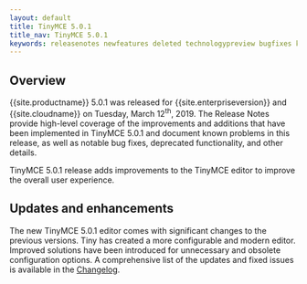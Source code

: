 ```yaml
---
layout: default
title: TinyMCE 5.0.1
title_nav: TinyMCE 5.0.1
keywords: releasenotes newfeatures deleted technologypreview bugfixes knownissues
---
```


## Overview

{{site.productname}} 5.0.1 was released for {{site.enterpriseversion}} and {{site.cloudname}} on Tuesday, March 12<sup>th</sup>, 2019. The Release Notes provide high-level coverage of the improvements and additions that have been implemented in TinyMCE 5.0.1 and document known problems in this release, as well as notable bug fixes, deprecated functionality, and other details.

TinyMCE 5.0.1 release adds improvements to the TinyMCE editor to improve the overall user experience.

## Updates and enhancements

The new TinyMCE 5.0.1 editor comes with significant changes to the previous versions. Tiny has created a more configurable and modern editor. Improved solutions have been introduced for unnecessary and obsolete configuration options. A comprehensive list of the updates and fixed issues is available in the [Changelog]({{site.baseurl}}/changelog/#version501february212019).
